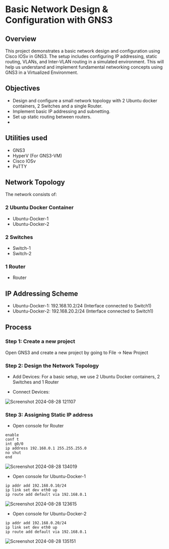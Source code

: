 # Basic Network Design & Configuration with GNS3
## Overview
This project demonstrates a basic network design and configuration using Cisco IOSv in GNS3. The setup includes configuring IP addressing, static routing, VLANs, and Inter-VLAN routing in a simulated environment. This will help us understand and implement fundamental networking concepts using GNS3 in a Virtualized Environment.
## Objectives
- Design and configure a small network topology with 2 Ubuntu docker containers, 2 Switches and a single Router.
- Implement basic IP addressing and subnetting.
- Set up static routing between routers.
- 
## Utilities used
- GNS3
- HyperV (For GNS3-VM)
- Cisco IOSv
- PuTTY
## Network Topology
The network consists of:
### 2 Ubuntu Docker Container
- Ubuntu-Docker-1
- Ubuntu-Docker-2
### 2 Switches
- Switch-1
- Switch-2
### 1 Router
- Router
## IP Addressing Scheme
- Ubuntu-Docker-1: 192.168.10.2/24 (Interface connected to Switch1)
- Ubuntu-Docker-2: 192.168.20.2/24 (Interface connected to Switch1)

## Process
### Step 1: Create a new project
Open GNS3 and create a new project by going to File -> New Project
### Step 2: Design the Network Topology

- Add Devices:
For a basic setup, we use 2 Ubuntu Docker containers, 2 Switches and 1 Router

- Connect Devices:

![Screenshot 2024-08-28 121107](https://github.com/user-attachments/assets/51f45120-0c6b-4642-b40a-698e30bcdf5e)

### Step 3: Assigning Static IP address
- Open console for Router
  
```enable``` <br>
```conf t``` <br>
```int g0/0``` <br>
```ip address 192.168.0.1 255.255.255.0``` <br>
```no shut``` <br>
```end``` <br>

![Screenshot 2024-08-28 134019](https://github.com/user-attachments/assets/3a20f91c-514b-4ffe-90e2-6887594b4560)

- Open console for Ubuntu-Docker-1

```ip addr add 192.168.0.10/24``` <br>
```ip link set dev eth0 up``` <br>
```ip route add default via 192.168.0.1```

![Screenshot 2024-08-28 123615](https://github.com/user-attachments/assets/13e5e6b2-95d8-431d-af97-dd988af428c0)

- Open console for Ubuntu-Docker-2

```ip addr add 192.168.0.20/24``` <br>
```ip link set dev eth0 up``` <br>
```ip route add default via 192.168.0.1```

![Screenshot 2024-08-28 135151](https://github.com/user-attachments/assets/07ba4112-7cec-4fc5-9ce0-2188d41d8ba4)



